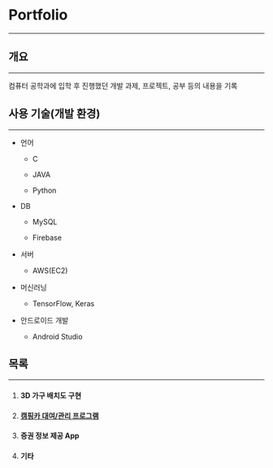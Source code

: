 # **Portfolio**

---

## 개요

---

컴퓨터 공학과에 입학 후 진행했던 개발 과제, 프로젝트, 공부 등의 내용을 기록



## 사용 기술(개발 환경)

---

- 언어

  - C

  - JAVA

  - Python

- DB

  - MySQL

  - Firebase

- 서버

  - AWS(EC2)

- 머신러닝

  - TensorFlow, Keras

- 안드로이드 개발

  - Android Studio
  
    

## 목록

---

1. #### 3D 가구 배치도 구현
2. #### [캠핑카 대여/관리 프로그램](https://github.com/JIHYEOK0801/record/tree/main/DBcampingcar#%EC%BA%A0%ED%95%91%EC%B9%B4-%EB%8C%80%EC%97%AC%EA%B4%80%EB%A6%AC-%ED%94%84%EB%A1%9C%EA%B7%B8%EB%9E%A8)
3. #### 증권 정보 제공 App
4. #### 기타
